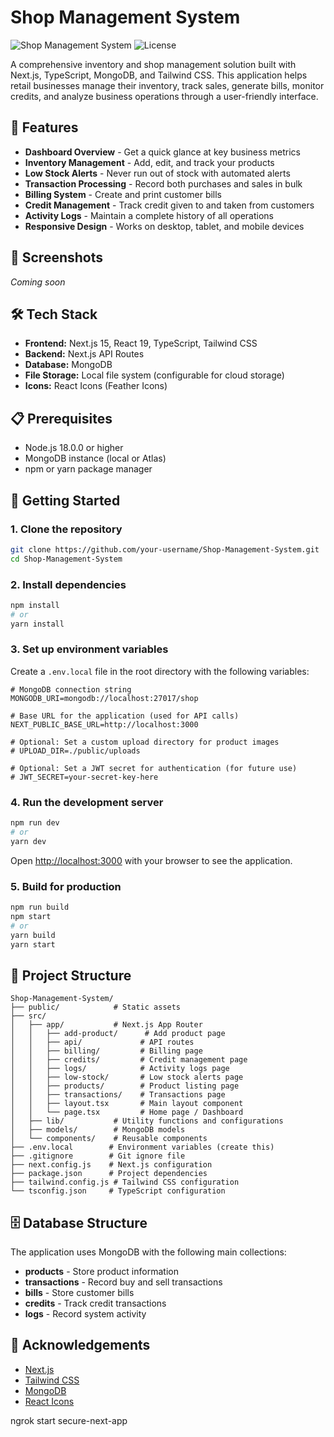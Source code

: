 # Shop Management System

![Shop Management System](https://img.shields.io/badge/Status-Development-yellow)
![License](https://img.shields.io/badge/License-MIT-blue)

A comprehensive inventory and shop management solution built with Next.js, TypeScript, MongoDB, and Tailwind CSS. This application helps retail businesses manage their inventory, track sales, generate bills, monitor credits, and analyze business operations through a user-friendly interface.

## 🚀 Features

- **Dashboard Overview** - Get a quick glance at key business metrics
- **Inventory Management** - Add, edit, and track your products
- **Low Stock Alerts** - Never run out of stock with automated alerts
- **Transaction Processing** - Record both purchases and sales in bulk
- **Billing System** - Create and print customer bills
- **Credit Management** - Track credit given to and taken from customers
- **Activity Logs** - Maintain a complete history of all operations
- **Responsive Design** - Works on desktop, tablet, and mobile devices

## 📸 Screenshots

*Coming soon*

## 🛠️ Tech Stack

- **Frontend:** Next.js 15, React 19, TypeScript, Tailwind CSS
- **Backend:** Next.js API Routes
- **Database:** MongoDB
- **File Storage:** Local file system (configurable for cloud storage)
- **Icons:** React Icons (Feather Icons)

## 📋 Prerequisites

- Node.js 18.0.0 or higher
- MongoDB instance (local or Atlas)
- npm or yarn package manager

## 🚀 Getting Started

### 1. Clone the repository

```bash
git clone https://github.com/your-username/Shop-Management-System.git
cd Shop-Management-System
```

### 2. Install dependencies

```bash
npm install
# or
yarn install
```

### 3. Set up environment variables

Create a `.env.local` file in the root directory with the following variables:

```
# MongoDB connection string
MONGODB_URI=mongodb://localhost:27017/shop

# Base URL for the application (used for API calls)
NEXT_PUBLIC_BASE_URL=http://localhost:3000

# Optional: Set a custom upload directory for product images
# UPLOAD_DIR=./public/uploads

# Optional: Set a JWT secret for authentication (for future use)
# JWT_SECRET=your-secret-key-here
```

### 4. Run the development server

```bash
npm run dev
# or
yarn dev
```

Open [http://localhost:3000](http://localhost:3000) with your browser to see the application.

### 5. Build for production

```bash
npm run build
npm start
# or
yarn build
yarn start
```

## 🔧 Project Structure

```
Shop-Management-System/
├── public/            # Static assets
├── src/
│   ├── app/           # Next.js App Router
│   │   ├── add-product/      # Add product page
│   │   ├── api/             # API routes
│   │   ├── billing/         # Billing page
│   │   ├── credits/         # Credit management page
│   │   ├── logs/            # Activity logs page
│   │   ├── low-stock/       # Low stock alerts page
│   │   ├── products/        # Product listing page
│   │   ├── transactions/    # Transactions page
│   │   ├── layout.tsx       # Main layout component
│   │   └── page.tsx         # Home page / Dashboard
│   ├── lib/           # Utility functions and configurations
│   ├── models/        # MongoDB models
│   └── components/    # Reusable components
├── .env.local        # Environment variables (create this)
├── .gitignore        # Git ignore file
├── next.config.js    # Next.js configuration
├── package.json      # Project dependencies
├── tailwind.config.js # Tailwind CSS configuration
└── tsconfig.json     # TypeScript configuration
```

## 🗄️ Database Structure

The application uses MongoDB with the following main collections:

- **products** - Store product information
- **transactions** - Record buy and sell transactions
- **bills** - Store customer bills
- **credits** - Track credit transactions
- **logs** - Record system activity


## 🙏 Acknowledgements

- [Next.js](https://nextjs.org/)
- [Tailwind CSS](https://tailwindcss.com/)
- [MongoDB](https://www.mongodb.com/)
- [React Icons](https://react-icons.github.io/react-icons/)

ngrok start secure-next-app
